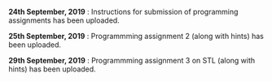 **24th September, 2019** : Instructions for submission of programming assignments has been uploaded.    

**25th September, 2019** : Programmming assignment 2 (along with hints) has been uploaded.    

**29th September, 2019** : Programmming assignment 3 on STL (along with hints) has been uploaded.   
